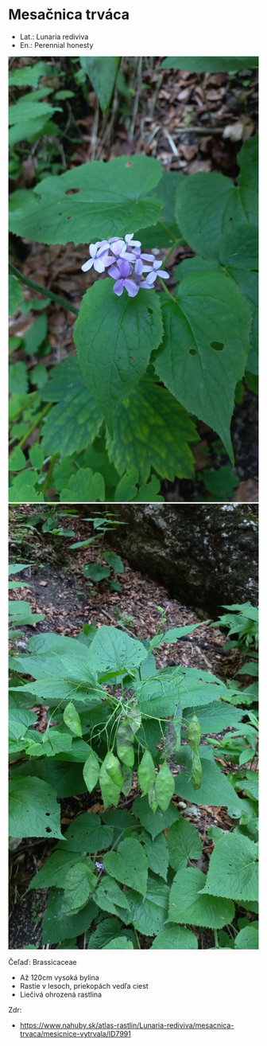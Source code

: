 # Mesačnica trváca
- Lat.: Lunaria rediviva
- En.: Perennial honesty

![Kvety](./flowers.jpg "Kvety")
![Zrejúce plody](./fruits.jpg "Zrejúce plody")


Čeľaď: Brassicaceae

- Až 120cm vysoká bylina
- Rastie v lesoch, priekopách vedľa ciest
- Liečivá ohrozená rastlina

Zdr:
- https://www.nahuby.sk/atlas-rastlin/Lunaria-rediviva/mesacnica-trvaca/mesicnice-vytrvala/ID7991